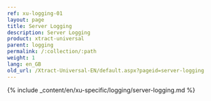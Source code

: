 ```yaml
---
ref: xu-logging-01
layout: page
title: Server Logging
description: Server Logging
product: xtract-universal
parent: logging
permalink: /:collection/:path
weight: 1
lang: en_GB
old_url: /Xtract-Universal-EN/default.aspx?pageid=server-logging
---
```

{% include _content/en/xu-specific/logging/server-logging.md %}


